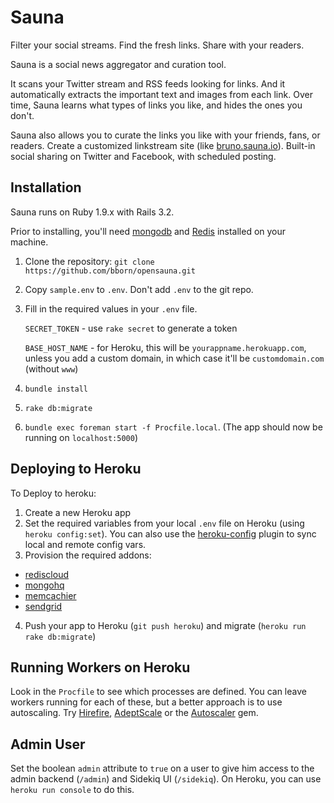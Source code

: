 Sauna
=====

Filter your social streams. Find the fresh links. Share with your readers.

Sauna is a social news aggregator and curation tool.

It scans your Twitter stream and RSS feeds looking for links.
And it automatically extracts the important text and images from each link.
Over time, Sauna learns what types of links you like, and hides the ones you don't.

Sauna also allows you to curate the links you like with your friends, fans, or readers. Create a customized linkstream site (like [bruno.sauna.io](http://bruno.sauna.io)). Built-in social sharing on Twitter and Facebook, with scheduled posting.


Installation
------------

Sauna runs on Ruby 1.9.x with Rails 3.2.

Prior to installing, you'll need [mongodb](http://www.mongodb.org/) and [Redis](http://redis.io/) installed on your machine.

1. Clone the repository: `git clone https://github.com/bborn/opensauna.git`
2. Copy `sample.env` to `.env`. Don't add `.env` to the git repo.
3. Fill in the required values in your `.env` file.

    `SECRET_TOKEN`  - use `rake secret` to generate a token

    `BASE_HOST_NAME` - for Heroku, this will be `yourappname.herokuapp.com`, unless you add a custom domain, in which case it'll be `customdomain.com` (without `www`)

4. `bundle install`
5. `rake db:migrate`
6. `bundle exec foreman start -f Procfile.local`. (The app should now be
running on `localhost:5000`)


Deploying to Heroku
-------------------

To Deploy to heroku:

1. Create a new Heroku app
2. Set the required variables from your local `.env` file on Heroku
(using `heroku config:set`). You can also use the
[heroku-config](https://github.com/ddollar/heroku-config) plugin to sync local and remote config vars.
3. Provision the required addons:

  - [rediscloud](https://addons.heroku.com/rediscloud)
  - [mongohq](https://addons.heroku.com/mongohq)
  - [memcachier](https://addons.heroku.com/memcachier)
  - [sendgrid](https://addons.heroku.com/sendgrid)

4. Push your app to Heroku (`git push heroku`) and migrate (`heroku run rake
db:migrate`)

Running Workers on Heroku
-------------------------

Look in the `Procfile` to see which processes are defined. You can leave
workers running for each of these, but a better approach is to use
autoscaling. Try [Hirefire](http://hirefire.io/),
[AdeptScale](https://addons.heroku.com/adept-scale) or the
[Autoscaler](https://github.com/JustinLove/autoscaler) gem.

Admin User
----------
Set the boolean `admin` attribute to `true` on a user to give him access to the
admin backend (`/admin`) and Sidekiq UI (`/sidekiq`). On Heroku, you can
use `heroku run console` to do this.


